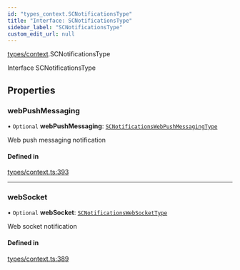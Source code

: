 ```yaml
---
id: "types_context.SCNotificationsType"
title: "Interface: SCNotificationsType"
sidebar_label: "SCNotificationsType"
custom_edit_url: null
---
```


[types/context](../modules/types_context).SCNotificationsType

Interface SCNotificationsType

## Properties

### webPushMessaging

• `Optional` **webPushMessaging**: [`SCNotificationsWebPushMessagingType`](types_context.SCNotificationsWebPushMessagingType)

Web push messaging notification

#### Defined in

[types/context.ts:393](https://github.com/selfcommunity/community-ui/blob/cab08cf/packages/sc-core/src/types/context.ts#L393)

___

### webSocket

• `Optional` **webSocket**: [`SCNotificationsWebSocketType`](types_context.SCNotificationsWebSocketType)

Web socket notification

#### Defined in

[types/context.ts:389](https://github.com/selfcommunity/community-ui/blob/cab08cf/packages/sc-core/src/types/context.ts#L389)
